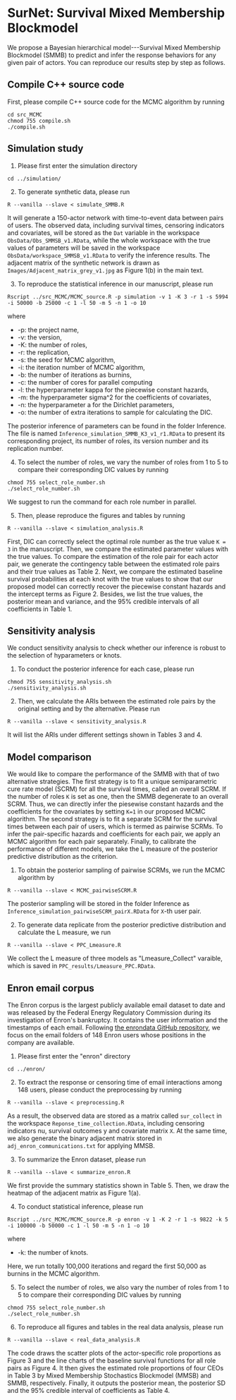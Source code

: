 # SurNet: Survival Mixed Membership Blockmodel

We propose a Bayesian hierarchical model---Survival Mixed Membership Blockmodel (SMMB) to predict and infer the response behaviors for any given pair of actors. You can reproduce our results step by step as follows.

## Compile C++ source code 

First, please compile C++ source code for the MCMC algorithm by running

```
cd src_MCMC
chmod 755 compile.sh
./compile.sh
```

## Simulation study 

1. Please first enter the simulation directory

```
cd ../simulation/
```

2. To generate synthetic data, please run 

```
R --vanilla --slave < simulate_SMMB.R
```

It will generate a 150-actor network with time-to-event data between pairs of users. The observed data, including survival times, censoring indicators and covariates, will be stored as the `Dat` variable in the workspace `ObsData/Obs_SMMSB_v1.RData`, while the whole workspace with the true values of parameters will be saved in the workspace `ObsData/workspace_SMMSB_v1.RData` to verify the inference results. The adjacent matrix of the synthetic network is drawn as `Images/Adjacent_matrix_grey_v1.jpg` as Figure 1(b) in the main text.

3. To reproduce the statistical inference in our manuscript, please run

```
Rscript ../src_MCMC/MCMC_source.R -p simulation -v 1 -K 3 -r 1 -s 5994 -i 50000 -b 25000 -c 1 -l 50 -m 5 -n 1 -o 10
```
where 

* -p: the project name, 
* -v: the version,
* -K: the number of roles,
* -r: the replication,
* -s: the seed for MCMC algorithm,
* -i: the iteration number of MCMC algorithm,
* -b: the number of iterations as burnins,
* -c: the number of cores for parallel computing
* -l: the hyperparameter kappa for the piecewise constant hazards,
* -m: the hyperparameter sigma^2 for the coefficients of covariates,
* -n: the hyperparameter a for the Dirichlet parameters,
* -o: the number of extra iterations to sample for calculating the DIC.

The posterior inference of parameters can be found in the folder Inference.  The file is named `Inference_simulation_SMMB_K3_v1_r1.RData` to present its corresponding project, its number of roles, its version number and its replication number. 

4. To select the number of roles, we vary the number of roles from 1 to 5 to compare their corresponding DIC values by running

```
chmod 755 select_role_number.sh
./select_role_number.sh
```

We suggest to run the command for each role number in parallel. 

5. Then, please reproduce the figures and tables by running

```
R --vanilla --slave < simulation_analysis.R
```

First, DIC can correctly select the optimal role number as the true value `K = 3` in the manuscript. Then, we compare the estimated parameter values with the true values. To compare the estimation of the role pair for each actor pair, we generate the contingency table between the estimated role pairs and their true values as Table 2. Next, we compare the estimated baseline survival probabilities at each knot with the true values to show that our proposed model can correctly recover the piecewise constant hazards and the intercept terms as Figure 2. Besides, we list the true values, the posterior mean and variance, and the 95% credible intervals of all coefficients in Table 1.


## Sensitivity analysis 

We conduct sensitivity analysis to check whether our inference is robust to the selection of hyparameters or knots. 
1. To conduct the posterior inference for each case, please run

```
chmod 755 sensitivity_analysis.sh
./sensitivity_analysis.sh
```

2. Then, we calculate the ARIs between the estimated role pairs by the original setting and by the alternative. Please run

```
R --vanilla --slave < sensitivity_analysis.R
```

It will list the ARIs under different settings shown in Tables 3 and 4.

## Model comparison 

We would like to compare the performance of the SMMB with that of two alternative strategies. The first strategy is to fit a unique semiparametric cure rate model (SCRM) for all the survival times, called an overall SCRM. If the number of roles `K` is set as one, then the SMMB degenerate to an overall SCRM. Thus, we can directly infer the piesewise constant hazards and the coefficients for the covariates by setting `K=1` in our proposed MCMC algorithm. The second strategy is to fit a separate SCRM for the survival times between each pair of users, which is termed as pairwise SCRMs. To infer the pair-specific hazards and coefficients for each pair, we apply an MCMC algorithm for each pair separately. Finally, to calibrate the performance of different models, we take the L measure of the posterior predictive distribution as the criterion.

1. To obtain the posterior sampling of pairwise SCRMs, we run the MCMC algorithm by

```
R --vanilla --slave < MCMC_pairwiseSCRM.R
```

The posterior sampling will be stored in the folder Inference as `Inference_simulation_pairwiseSCRM_pairX.RData` for `X`-th user pair.

2. To generate data replicate from the posterior predictive distribution and calculate the L measure, we run

```
R --vanilla --slave < PPC_Lmeasure.R
```

We collect the L measure of three models as "Lmeasure_Collect" varaible, which is saved in `PPC_results/Lmeasure_PPC.RData`.


## Enron email corpus 


The Enron corpus is the largest publicly available email dataset to date and was released by the Federal Energy Regulatory Commission during its investigation of Enron's bankruptcy. It contains the user information and the timestamps of each email. Following [the enrondata GitHub repository](https://github.com/enrondata/enrondata/blob/master/data/misc/edo\_enron-custodians.txt), we focus on the email folders of 148 Enron users whose positions in the company are available. 

1. Please first enter the "enron" directory

```
cd ../enron/
```

2. To extract the response or censoring time of email interactions among 148 users, please conduct the preprocessing by running

```
R --vanilla --slave < preprocessing.R
```

As a result, the observed data are stored as a matrix called `sur_collect` in the workspace `Reponse_time_collection.RData`, including censoring indicators nu, survival outcomes y and covariate matrix `X`. At the same time, we also generate the binary adjacent matrix stored in `adj_enron_communications.txt` for applying MMSB. 

3. To summarize the Enron dataset, please run

```
R --vanilla --slave < summarize_enron.R
```

We first provide the summary statistics shown in Table 5. Then, we draw the heatmap of the adjacent matrix as Figure 1(a).

4. To conduct statistical inference, please run

```
Rscript ../src_MCMC/MCMC_source.R -p enron -v 1 -K 2 -r 1 -s 9822 -k 5 -i 100000 -b 50000 -c 1 -l 50 -m 5 -n 1 -o 10
```

where 
	
* -k: the number of knots.

Here, we run totally 100,000 iterations and regard the first 50,000 as burnins in the MCMC algorithm.

5. To select the number of roles, we also vary the number of roles from 1 to 5 to compare their corresponding DIC values by running

```
chmod 755 select_role_number.sh
./select_role_number.sh
```

6. To reproduce all figures and tables in the real data analysis, please run

```
R --vanilla --slave < real_data_analysis.R
```

The code draws the scatter plots of the actor-specific role proportions as Figure 3 and the line charts of the baseline survival functions for all role pairs as Figure 4. It then gives the estimated role proportions of four CEOs in Table 3 by Mixed Membership Stochastics Blockmodel (MMSB) and SMMB, respectively. Finally, it outputs the posterior mean, the posterior SD and the 95% credible interval of coefficients as Table 4. 

